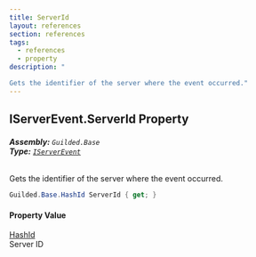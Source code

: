 ```yaml
---
title: ServerId
layout: references
section: references
tags:
  - references
  - property
description: "

Gets the identifier of the server where the event occurred."
---
```


## IServerEvent.ServerId Property
###### **Assembly:** `Guilded.Base`<br/>**Type:** [`IServerEvent`](IServerEvent.md 'Guilded.Base.Events.IServerEvent')

Gets the identifier of the server where the event occurred.

```csharp
Guilded.Base.HashId ServerId { get; }
```

#### Property Value
[HashId](HashId.md 'Guilded.Base.HashId')  
Server ID